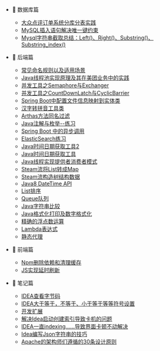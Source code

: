 - :blue_book: 数据库篇
    
    - [大众点评订单系统分库分表实践](/md/DataBase/大众点评订单系统分库分表实践.md)
    - [MySQL插入语句解决唯一键约束](/md/DataBase/MySQL插入语句解决唯一键约束.md)
    - [Mysql字符串截取总结：Left()、Right()、Substring()、Substring_index()](/md/DataBase/db001.md)  

- :ledger: 后端篇

    - [常见命名规则以及适用场景](/md/Java/db002.md)
    - [Java线程池实现原理及其在美团业务中的实践](/md/Java/Java01.md)
    - [并发工具之Semaphore与Exchanger](/md/Java/Java02.md)
    - [并发工具之CountDownLatch与CyclicBarrier](/md/Java/Java03.md)
    - [Spring Boot中配置文件信息映射到实体类](/md/Java/Java05.md)
    - [汉字转拼音工具类](/md/Java/Java06.md)
    - [Arthas方法同名过滤](/md/Java/Java07.md)
    - [Java注解与枚举--练习](/md/Java/Java08.md)
    - [Spring Boot 中的异步调用](/md/Java/Java09.md)
    - [ElasticSearch练习](/md/Java/Java10.md)
    - [Java时间日期获取工具2](/md/Java/Java11.md)
    - [Java时间日期获取工具](/md/Java/Java12.md)
    - [Java线程实现提供者消费者模式](/md/Java/Java13.md)
    - [Steam流将List转成Map](/md/Java/Java14.md)
    - [Steam流构造树结构数据](/md/Java/Java15.md)
    - [Java8 DateTime API](/md/Java/Java16.md)
    - [List排序](/md/Java/Java17.md)
    - [Queue队列](/md/Java/Java18.md)
    - [Java字符串比较](/md/Java/Java19.md)
    - [Java格式化打印及数字格式化](/md/Java/Java20.md)
    - [精确的浮点数运算](/md/Java/Java21.md)
    - [Lambda表达式](/md/Java/Java22.md)
    - [静态代理](/md/Java/Java23.md)

- :orange_book: 前端篇

    - [Npm删除依赖和清理缓存](/md/Web/Npm删除依赖和清理缓存.md)
    - [JS实现延时刷新](/md/Web/Web01.md)

- :notebook_with_decorative_cover: 笔记篇
    
    - [IDEA查看字节码](/md/Note/IDEA查看字节码.md)
    - [IDEA大于等于，不等于、小于等于等等符号设置](/md/Note/IDEA大于等于，不等于、小于等于等等符号设置.md)
    - [开发扩展](/md/Note/开发扩展.md)
    - [解决Idea启动创建索引导致卡机的问题](/md/Note/解决Idea启动创建索引导致卡机的问题.md)
    - [IDEA一直indexing......导致界面卡顿不动解决](/md/Note/IDEA一直indexing......导致界面卡顿不动解决.md)
    - [Idea编写Json字符串的技巧](/md/Note/Idea编写Json字符串的技巧.md)
    - [Apache的架构师们遵循的30条设计原则](/md/Java/Java04.md)